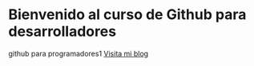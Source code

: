 # Bienvenido al curso de Github para desarrolladores
github para programadores1
[Visita mi blog](https://hipertextual.com/)
